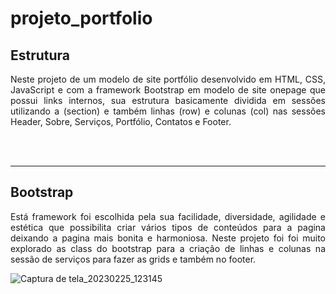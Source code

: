 # projeto_portfolio
## Estrutura

<p align= "justify"> Neste projeto de um modelo de site portfólio desenvolvido em HTML, CSS, JavaScript e com a framework Bootstrap em modelo de site onepage que possui links internos, sua estrutura basicamente dividida em sessões utilizando a (section) e também linhas (row) e colunas (col) nas sessões Header, Sobre, Serviços, Portfólio, Contatos e Footer.</p>

<br><br>
<hr>

## Bootstrap

<p align= "justify"> Está framework foi escolhida pela sua facilidade, diversidade, agilidade e estética que possibilita criar vários tipos de conteúdos para a pagina deixando a pagina mais bonita e harmoniosa. Neste projeto foi foi muito explorado as class do bootstrap para a criação de linhas e colunas na sessão de serviços para fazer as grids e também no footer.

![Captura de tela_20230225_123145](https://user-images.githubusercontent.com/45125096/221365602-d3598736-f6fa-4987-af92-b69391bc989f.png)
